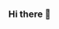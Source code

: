 ### Hi there 👋

<!--
**rajgurr/rajgurr** is a ✨ _special_ ✨ repository because its `README.md` (this file) appears on your GitHub profile.

Here are some ideas to get you started:

- 👋 Hi,I’m Rajaguru S
- 👀 I’m Interested in web development ...
- 🌱 I’m currently learning Android Development ...
- 🤔 I’m looking for an internship ...
- 📫 How to reach me: rajagurusk02@gmail.com
- ⚡ Fun fact: Coding is Fun
-->
